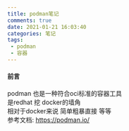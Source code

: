 ```yaml
---
title: podman笔记
comments: true
date: 2021-01-21 16:03:40
categories: 笔记
tags:
 - podman
 - 容器 
---
```

#### 前言 
podman 也是一种符合oci标准的容器工具    
是redhat 挖 docker的墙角     
相对于docker来说 简单粗暴直接 等等   
参考文档:
https://podman.io/
